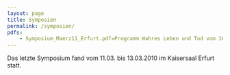 ```yaml
---
layout: page
title: Symposien
permalink: /symposien/
pdfs:
    - Symposium_Maerz11_Erfurt.pdf=Programm Wahres Leben und Tod vom 16. Jh. bis zur Neuzeit
---
```


Das letzte Symposium fand vom 11.03. bis 13.03.2010 im Kaisersaal Erfurt statt.
